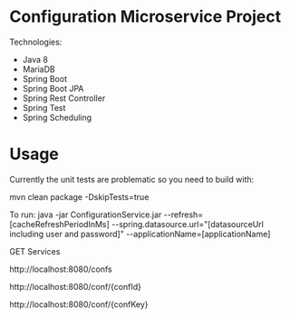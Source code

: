 # Configuration Microservice Project

Technologies:
- Java 8
- MariaDB
- Spring Boot
- Spring Boot JPA
- Spring Rest Controller
- Spring Test
- Spring Scheduling

# Usage

Currently the unit tests are problematic so you need to build with:

mvn clean package -DskipTests=true

To run:
java -jar ConfigurationService.jar --refresh=[cacheRefreshPeriodInMs] --spring.datasource.url="[datasourceUrl including user and password]" --applicationName=[applicationName]


GET Services

http://localhost:8080/confs

http://localhost:8080/conf/{confId}

http://localhost:8080/conf/{confKey}
